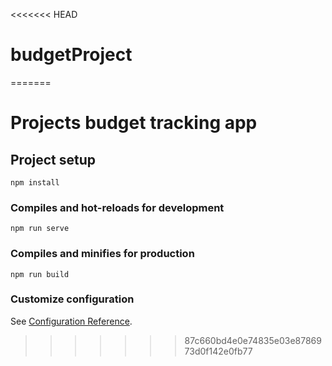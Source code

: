 <<<<<<< HEAD
# budgetProject
=======
# Projects budget tracking app

## Project setup
```
npm install
```

### Compiles and hot-reloads for development
```
npm run serve
```

### Compiles and minifies for production
```
npm run build
```

### Customize configuration
See [Configuration Reference](https://cli.vuejs.org/config/).
>>>>>>> 87c660bd4e0e74835e03e8786973d0f142e0fb77
